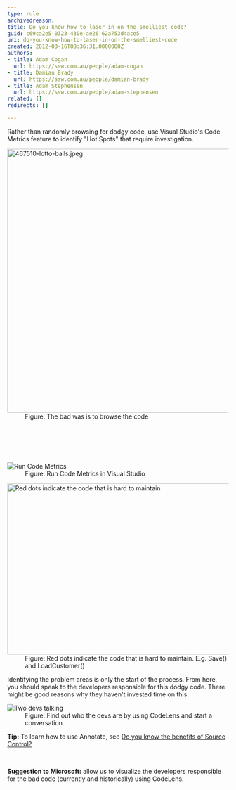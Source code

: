 ```yaml
---
type: rule
archivedreason: 
title: Do you know how to laser in on the smelliest code?
guid: c69ca2e5-0323-430e-ae26-62a753d4ace5
uri: do-you-know-how-to-laser-in-on-the-smelliest-code
created: 2012-03-16T08:36:31.0000000Z
authors:
- title: Adam Cogan
  url: https://ssw.com.au/people/adam-cogan
- title: Damian Brady
  url: https://ssw.com.au/people/damian-brady
- title: Adam Stephensen
  url: https://ssw.com.au/people/adam-stephensen
related: []
redirects: []

---
```



<p>Rather than randomly browsing for dodgy code, use Visual Studio's Code Metrics feature to identify &quot;Hot Spots&quot; that require investigation.<br></p><dl class="badImage"><dt> 
      <img alt="467510-lotto-balls.jpeg" src="/PublishingImages/lotto-balls.jpeg" style="width&#58;600px;" /> 
   </dt><dd>​Figure&#58; The bad was is to browse the code<br>​<br><br></dd></dl>
<br><excerpt class='endintro'></excerpt><br>
<dl class="image"><dt> 
      <img src="/PublishingImages/VS%2011%20Code%20Metrics.png" alt="Run Code Metrics" /> 
   </dt><dd>Figure&#58; Run Code Metrics&#160;in Visual Studio</dd></dl><dl class="image"><dt> 
      <img src="/PublishingImages/CodeMetrics_3.png" alt="Red dots indicate the code that is hard to maintain" style="width&#58;750px;height&#58;389px;" /> 
   </dt><dd>Figure&#58; Red dots indicate the code that is hard to maintain. E.g. Save() and LoadCustomer()</dd></dl><p>Identifying the problem areas is only the start of the process. From here, you should speak to the developers responsible for this dodgy code. There might be good reasons why they haven't invested time on this.</p><dl class="image"><dt> 
      <img class="ms-rteCustom-ImageArea" src="/PublishingImages/two-devs-talking.jpg" alt="Two devs talking" /> 
      <br> 
   </dt><dd>Figure&#58; Find out who&#160;the devs are&#160;by using CodeLens and start a conversation<span style="color&#58;#444444;">​</span></dd></dl>​<strong>Tip&#58;</strong> To learn how to use Annotate, see 
<a href="http&#58;//www.ssw.com.au/ssw/Standards/Rules/RulesToBetterSourceControlwithTFS.aspx#UsingSourceControl">Do you know the benefits of Source Control?</a>
<p>
   <br>
</p><div><p class="ssw15-rteElement-GreyBox">
      <b>​Suggestion to Microsoft&#58;</b> allow us to visualize the developers responsible for the bad code (currently and historically)&#160;using CodeLens.<br></p></div>


